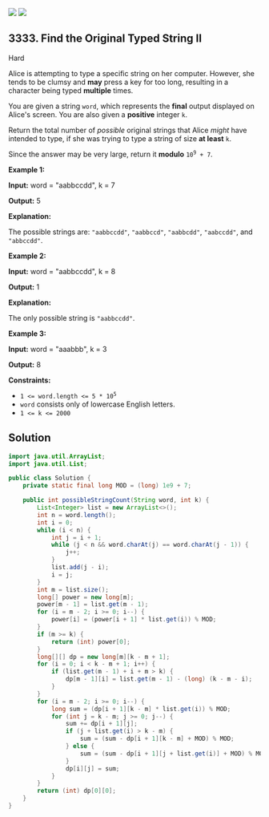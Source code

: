 [![](https://img.shields.io/github/stars/javadev/LeetCode-in-Java?label=Stars&style=flat-square)](https://github.com/javadev/LeetCode-in-Java)
[![](https://img.shields.io/github/forks/javadev/LeetCode-in-Java?label=Fork%20me%20on%20GitHub%20&style=flat-square)](https://github.com/javadev/LeetCode-in-Java/fork)

## 3333\. Find the Original Typed String II

Hard

Alice is attempting to type a specific string on her computer. However, she tends to be clumsy and **may** press a key for too long, resulting in a character being typed **multiple** times.

You are given a string `word`, which represents the **final** output displayed on Alice's screen. You are also given a **positive** integer `k`.

Return the total number of _possible_ original strings that Alice _might_ have intended to type, if she was trying to type a string of size **at least** `k`.

Since the answer may be very large, return it **modulo** <code>10<sup>9</sup> + 7</code>.

**Example 1:**

**Input:** word = "aabbccdd", k = 7

**Output:** 5

**Explanation:**

The possible strings are: `"aabbccdd"`, `"aabbccd"`, `"aabbcdd"`, `"aabccdd"`, and `"abbccdd"`.

**Example 2:**

**Input:** word = "aabbccdd", k = 8

**Output:** 1

**Explanation:**

The only possible string is `"aabbccdd"`.

**Example 3:**

**Input:** word = "aaabbb", k = 3

**Output:** 8

**Constraints:**

*   <code>1 <= word.length <= 5 * 10<sup>5</sup></code>
*   `word` consists only of lowercase English letters.
*   `1 <= k <= 2000`

## Solution

```java
import java.util.ArrayList;
import java.util.List;

public class Solution {
    private static final long MOD = (long) 1e9 + 7;

    public int possibleStringCount(String word, int k) {
        List<Integer> list = new ArrayList<>();
        int n = word.length();
        int i = 0;
        while (i < n) {
            int j = i + 1;
            while (j < n && word.charAt(j) == word.charAt(j - 1)) {
                j++;
            }
            list.add(j - i);
            i = j;
        }
        int m = list.size();
        long[] power = new long[m];
        power[m - 1] = list.get(m - 1);
        for (i = m - 2; i >= 0; i--) {
            power[i] = (power[i + 1] * list.get(i)) % MOD;
        }
        if (m >= k) {
            return (int) power[0];
        }
        long[][] dp = new long[m][k - m + 1];
        for (i = 0; i < k - m + 1; i++) {
            if (list.get(m - 1) + i + m > k) {
                dp[m - 1][i] = list.get(m - 1) - (long) (k - m - i);
            }
        }
        for (i = m - 2; i >= 0; i--) {
            long sum = (dp[i + 1][k - m] * list.get(i)) % MOD;
            for (int j = k - m; j >= 0; j--) {
                sum += dp[i + 1][j];
                if (j + list.get(i) > k - m) {
                    sum = (sum - dp[i + 1][k - m] + MOD) % MOD;
                } else {
                    sum = (sum - dp[i + 1][j + list.get(i)] + MOD) % MOD;
                }
                dp[i][j] = sum;
            }
        }
        return (int) dp[0][0];
    }
}
```
